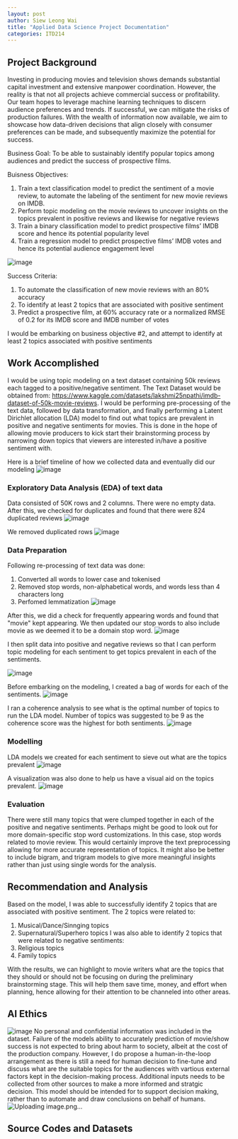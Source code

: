 ```yaml
---
layout: post
author: Siew Leong Wai
title: "Applied Data Science Project Documentation"
categories: ITD214
---
```

## Project Background
Investing in producing movies and television shows demands substantial capital investment and extensive manpower coordination. However, the reality is that not all projects achieve commercial success or profitability. 
Our team hopes to leverage machine learning techniques to discern audience preferences and trends. If successful, we can mitigate the risks of production failures. With the wealth of information now available, we aim to showcase how data-driven decisions that align closely with consumer preferences can be made, and subsequently maximize the potential for success.

Business Goal:
To be able to sustainably identify popular topics among audiences and predict the success of prospective films. 

Buisness Objectives:
1. Train a text classification model to predict the sentiment of a movie review, to automate the labeling of the sentiment for new movie reviews on IMDB.
2. Perform topic modeling on the movie reviews to uncover insights on the topics prevalent in positive reviews and likewise for negative reviews
3. Train a binary classification model to predict prospective films’ IMDB score and hence its potential popularity level
4. Train a regression model to predict prospective films’ IMDB votes and hence its potential audience engagement level

![image](https://github.com/user-attachments/assets/a9acbf7e-acff-4b99-abf4-ef034b3832a6)

Success Criteria:
1. To automate the classification of new movie reviews with an 80% accuracy
2. To identify at least 2 topics that are associated with positive sentiment
3. Predict a prospective film, at 60% accuracy rate or a normalized RMSE of 0.2 for its IMDB score and IMDB number of votes

I would be embarking on business objective #2, and attempt to identify at least 2 topics associated with positive sentiments

## Work Accomplished
I would be using topic modeling on a text dataset containing 50k reviews each tagged to a positive/negative sentiment. The Text Dataset would be obtained from: https://www.kaggle.com/datasets/lakshmi25npathi/imdb-dataset-of-50k-movie-reviews. I would be performing pre-processing of the text data, followed by data transformation, and finally performing a Latent Dirichlet allocation (LDA) model to find out what topics are prevalent in positive and negative sentiments for movies. This is done in the hope of allowing movie producers to kick start their brainstorming process by narrowing down topics that viewers are interested in/have a positive sentiment with. 

Here is a brief timeline of how we collected data and eventually did our modeling
![image](https://github.com/user-attachments/assets/92e83de8-91c9-4036-9aa3-58302ad14c23)


### Exploratory Data Analysis (EDA) of text data
Data consisted of 50K rows and 2 columns. There were no empty data.
After this, we checked for duplicates and found that there were 824 duplicated reviews 
![image](https://github.com/user-attachments/assets/af93f9fb-b502-49c9-aa7b-d6c36b9bef51)


We removed duplicated rows 
![image](https://github.com/user-attachments/assets/b8af473a-c1ea-4a17-8d3f-886e08fa28f9)


### Data Preparation
Following re-processing of text data was done:
1. Converted all words to lower case and tokenised
2. Removed stop words, non-alphabetical words, and words less than 4 characters long
3. Perfomed lemmatization
![image](https://github.com/user-attachments/assets/d9334a3e-aaab-48dd-96a3-8d32bea8164b)

After this, we did a check for frequently appearing words and found that "movie" kept appearing.
We then updated our stop words to also include movie as we deemed it to be a domain stop word.
![image](https://github.com/user-attachments/assets/967b2f2b-2c59-4954-bdac-9402f9120910)

I then split data into positive and negative reviews so that I can perform topic modeling for each sentiment to get topics prevalent in each of the sentiments.

![image](https://github.com/user-attachments/assets/fc9d0eab-13cf-4a44-b001-7f1845505dad)


Before embarking on the modeling, I created a bag of words for each of the sentiments.
![image](https://github.com/user-attachments/assets/6b7143f5-0e20-4e6c-8b68-522bebb8a695)


I ran a coherence analysis to see what is the optimal number of topics to run the LDA model.
Number of topics was suggested to be 9 as the coherence score was the highest for both sentiments.
![image](https://github.com/user-attachments/assets/9547829c-19b0-42e5-8844-9e074bccf023)




### Modelling
LDA models we created for each sentiment to sieve out what are the topics prevalent
![image](https://github.com/user-attachments/assets/f1405224-52eb-4e12-9be7-009904a405f6)

A visualization was also done to help us have a visual aid on the topics prevalent.
![image](https://github.com/user-attachments/assets/23bb8ad6-b715-4c68-a794-697d44b3a300)


### Evaluation
There were still many topics that were clumped together in each of the positive and negative sentiments.
Perhaps might be good to look out for more domain-specific stop word customizations. In this case, stop words related to movie review. This would certainly improve the text preprocessing allowing for more accurate representation of topics.
It might also be better to include bigram, and trigram models to give more meaningful insights rather than just using single words for the analysis.


## Recommendation and Analysis
Based on the model, I was able to successfully identify 2 topics that are associated with positive sentiment. 
The 2 topics were related to:
1. Musical/Dance/Sinnging topics
2. Supernatural/Superhero topics
I was also able to identify 2 topics that were related to negative sentiments:
1. Religious topics
2. Family topics

With the results, we can highlight to movie writers what are the topics that they should or should not be focusing on during the preliminary brainstorming stage.
This will help them save time, money, and effort when planning, hence allowing for their attention to be channeled into other areas. 

## AI Ethics
![image](https://github.com/user-attachments/assets/be24cb3b-9931-4fab-b3be-6765a6ff77a1)
No personal and confidential information was included in the dataset. Failure of the models ability to accurately prediction of movie/show success is not expected to bring about harm to society, albeit at the cost of the production company.
However, I do propose a human-in-the-loop arrangement as there is still a need for human decision to fine-tune and discuss what are the suitable topics for the audiences with vartious external factors kept in the decision-making process. Additional inputs needs to be collected from other sources to make a more informed and stratgic decision. This model should be intended for to support decision making, rather than to automate and draw conclusions on behalf of humans.
![Uploading image.png…]()


## Source Codes and Datasets

